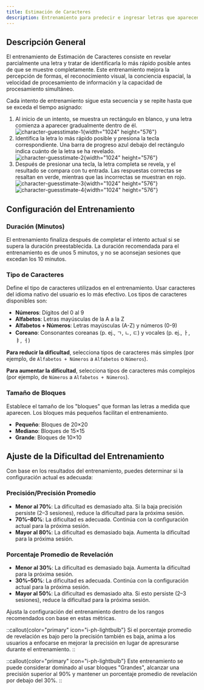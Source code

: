 ```yaml
---
title: Estimación de Caracteres
description: Entrenamiento para predecir e ingresar letras que aparecen gradualmente en la pantalla
---
```


## Descripción General

El entrenamiento de Estimación de Caracteres consiste en revelar parcialmente una letra y tratar de identificarla lo más rápido posible antes de que se muestre completamente. Este entrenamiento mejora la percepción de formas, el reconocimiento visual, la conciencia espacial, la velocidad de procesamiento de información y la capacidad de procesamiento simultáneo.

Cada intento de entrenamiento sigue esta secuencia y se repite hasta que se exceda el tiempo asignado:

1. Al inicio de un intento, se muestra un rectángulo en blanco, y una letra comienza a aparecer gradualmente dentro de él.  
   ![character-guesstimate-1](/character-guesstimate-1.png){width="1024" height="576"}
2. Identifica la letra lo más rápido posible y presiona la tecla correspondiente. Una barra de progreso azul debajo del rectángulo indica cuánto de la letra se ha revelado.  
   ![character-guesstimate-2](/character-guesstimate-2.png){width="1024" height="576"}
3. Después de presionar una tecla, la letra completa se revela, y el resultado se compara con tu entrada. Las respuestas correctas se resaltan en verde, mientras que las incorrectas se muestran en rojo.  
   ![character-guesstimate-3](/character-guesstimate-3.png){width="1024" height="576"}  
   ![character-guesstimate-4](/character-guesstimate-4.png){width="1024" height="576"}

## Configuración del Entrenamiento

### Duración (Minutos)

El entrenamiento finaliza después de completar el intento actual si se supera la duración preestablecida. La duración recomendada para el entrenamiento es de unos 5 minutos, y no se aconsejan sesiones que excedan los 10 minutos.

### Tipo de Caracteres

Define el tipo de caracteres utilizados en el entrenamiento. Usar caracteres del idioma nativo del usuario es lo más efectivo. Los tipos de caracteres disponibles son:

- **Números**: Dígitos del 0 al 9
- **Alfabetos**: Letras mayúsculas de la A a la Z
- **Alfabetos + Números**: Letras mayúsculas (A-Z) y números (0-9)
- **Coreano**: Consonantes coreanas (p. ej., ㄱ, ㄴ, ㄷ) y vocales (p. ej., ㅏ, ㅑ, ㅓ)

**Para reducir la dificultad**, selecciona tipos de caracteres más simples (por ejemplo, de `Alfabetos + Números` a `Alfabetos` o `Números`).

**Para aumentar la dificultad**, selecciona tipos de caracteres más complejos (por ejemplo, de `Números` a `Alfabetos + Números`).

### Tamaño de Bloques

Establece el tamaño de los "bloques" que forman las letras a medida que aparecen. Los bloques más pequeños facilitan el entrenamiento.

- **Pequeño**: Bloques de 20×20
- **Mediano**: Bloques de 15×15
- **Grande**: Bloques de 10×10

## Ajuste de la Dificultad del Entrenamiento

Con base en los resultados del entrenamiento, puedes determinar si la configuración actual es adecuada:

### Precisión/Precisión Promedio

- **Menor al 70%**: La dificultad es demasiado alta. Si la baja precisión persiste (2–3 sesiones), reduce la dificultad para la próxima sesión.
- **70%–80%**: La dificultad es adecuada. Continúa con la configuración actual para la próxima sesión.
- **Mayor al 80%**: La dificultad es demasiado baja. Aumenta la dificultad para la próxima sesión.

### Porcentaje Promedio de Revelación

- **Menor al 30%**: La dificultad es demasiado baja. Aumenta la dificultad para la próxima sesión.
- **30%–50%**: La dificultad es adecuada. Continúa con la configuración actual para la próxima sesión.
- **Mayor al 50%**: La dificultad es demasiado alta. Si esto persiste (2–3 sesiones), reduce la dificultad para la próxima sesión.

Ajusta la configuración del entrenamiento dentro de los rangos recomendados con base en estas métricas.

::callout{color="primary" icon="i-ph-lightbulb"}
Si el porcentaje promedio de revelación es bajo pero la precisión también es baja, anima a los usuarios a enfocarse en mejorar la precisión en lugar de apresurarse durante el entrenamiento.
::

::callout{color="primary" icon="i-ph-lightbulb"}
Este entrenamiento se puede considerar dominado al usar bloques "Grandes", alcanzar una precisión superior al 90% y mantener un porcentaje promedio de revelación por debajo del 30%.
::
